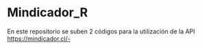 # Mindicador_R
En este repositorio se suben 2 códigos para la utilización de la API https://mindicador.cl/-
